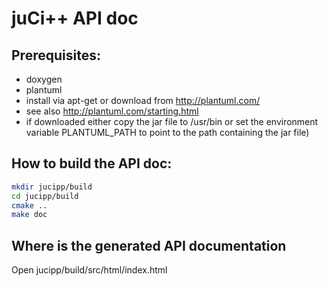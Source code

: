 # juCi++ API doc

## Prerequisites:
 * doxygen
 * plantuml 
  * install via apt-get or download from http://plantuml.com/
  * see also http://plantuml.com/starting.html
  * if downloaded either copy the jar file to /usr/bin or set the environment variable PLANTUML_PATH to point to the path containing the jar file)

## How to build the API doc:
```sh
mkdir jucipp/build
cd jucipp/build
cmake ..
make doc
```

## Where is the generated API documentation
Open jucipp/build/src/html/index.html
